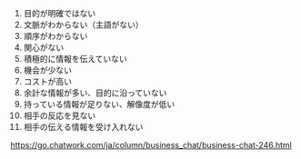 1. 目的が明確ではない
2. 文脈がわからない（主語がない）
3. 順序がわからない
4. 関心がない
5. 積極的に情報を伝えていない
6. 機会が少ない
7. コストが高い
8. 余計な情報が多い、目的に沿っていない
9. 持っている情報が足りない、解像度が低い
10. 相手の反応を見ない
11. 相手の伝える情報を受け入れない

https://go.chatwork.com/ja/column/business_chat/business-chat-246.html
